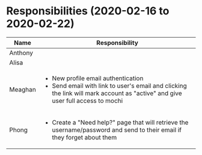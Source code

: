 # Responsibilities (2020-02-16 to 2020-02-22)

| Name | Responsibility |
|----|------------|
| Anthony |  |
| Alisa |  |
| Meaghan | <ul><li>New profile email authentication</li><li>Send email with link to user's email and clicking the link will mark account as "active" and give user full access to mochi</li></ul> |
| Phong | <ul><li>Create a "Need help?" page that will retrieve the username/password and send to their email if they forget about them </li></ul> |
